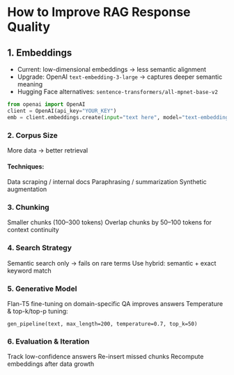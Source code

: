 # How to Improve RAG Response Quality

## 1. Embeddings
- Current: low-dimensional embeddings → less semantic alignment
- Upgrade: OpenAI `text-embedding-3-large` → captures deeper semantic meaning
- Hugging Face alternatives: `sentence-transformers/all-mpnet-base-v2`

```python
from openai import OpenAI
client = OpenAI(api_key="YOUR_KEY")
emb = client.embeddings.create(input="text here", model="text-embedding-3-large")
```

### 2. Corpus Size

More data → better retrieval

#### Techniques:
Data scraping / internal docs
Paraphrasing / summarization
Synthetic augmentation

### 3. Chunking

Smaller chunks (100–300 tokens)
Overlap chunks by 50–100 tokens for context continuity

### 4. Search Strategy

Semantic search only → fails on rare terms
Use hybrid: semantic + exact keyword match

### 5. Generative Model

Flan-T5 fine-tuning on domain-specific QA improves answers
Temperature & top-k/top-p tuning:

```
gen_pipeline(text, max_length=200, temperature=0.7, top_k=50)
```

### 6. Evaluation & Iteration

Track low-confidence answers
Re-insert missed chunks
Recompute embeddings after data growth